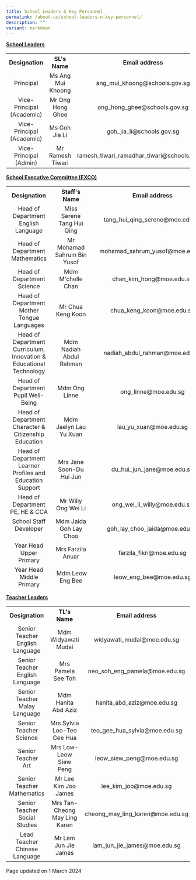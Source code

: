```yaml
---
title: School Leaders & Key Personnel
permalink: /about-us/school-leaders-n-key-personnel/
description: ""
variant: markdown
---
```

<p><strong><u>School Leaders</u></strong></p>
<div>
<table>
<tbody>
<tr>
<th style="text-align: center;">Designation</th>
<th style="text-align: center;">SL's Name</th>
<th style="text-align: center;">Email address</th>
</tr>
<tr>
<td style="text-align: center;">Principal</td>
<td style="text-align: center;">Ms Ang Mui Khoong</td>
<td style="text-align: center;">ang_mui_khoong@schools.gov.sg</td>
</tr>
<tr>
<td style="text-align: center;">Vice-Principal (Academic)</td><td style="text-align: center;">Mr Ong Hong Ghee</td>
<td style="text-align: center;">ong_hong_ghee@schools.gov.sg</td>
</tr>
	<tr>
<td style="text-align: center;">Vice-Principal (Academic)</td><td style="text-align: center;">Ms Goh Jia Li</td>
<td style="text-align: center;">goh_jia_li@schools.gov.sg</td>
</tr>
<tr>
<td style="text-align: center;">Vice-Principal (Admin)</td>
	<td style="text-align: center;">Mr Ramesh Tiwari</td>
<td style="text-align: center;">ramesh_tiwari_ramadhar_tiwari@schools.gov.sg</td>
</tr>
</tbody>
</table>
</div>
<p><strong><u>School Executive Committee (EXCO)</u></strong></p>
<div>
<table style="height: 1098px;">
<tbody>
<tr style="height: 18px;">
<th style="text-align: center; height: 18px; width: 212.922px;">Designation</th>
<th style="text-align: center; height: 18px; width: 146.25px;">Staff's Name</th>
<th style="text-align: center; height: 18px; width: 305.828px;">Email address</th>
</tr>
<tr style="height: 36px;">
<td style="text-align: center; height: 36px; width: 212.922px;">Head of Department<br>English Language</td>
<td style="text-align: center; height: 36px; width: 146.25px;">Miss Serene Tang Hui Qing</td>
<td style="text-align: center; height: 36px; width: 305.828px;">tang_hui_qing_serene@moe.edu.sg</td>
</tr>
<tr style="height: 36px;">
<td style="text-align: center; height: 36px; width: 212.922px;">Head of Department<br>Mathematics</td>
<td style="text-align: center; height: 36px; width: 146.25px;">Mr Mohamad Sahrum Bin Yusof</td>
<td style="text-align: center; height: 36px; width: 305.828px;">mohamad_sahrum_yusof@moe.edu.sg</td>
</tr>
<tr style="height: 36px;">
<td style="text-align: center; height: 36px; width: 212.922px;">Head of Department<br>Science</td>
<td style="text-align: center; height: 36px; width: 146.25px;">Mdm M'chelle Chan</td>
<td style="text-align: center; height: 36px; width: 305.828px;">chan_kim_hong@moe.edu.sg</td>
</tr>
<tr style="height: 36px;">
<td style="text-align: center; height: 36px; width: 212.922px;">Head of Department<br>Mother Tongue Languages</td>
<td style="text-align: center; height: 36px; width: 146.25px;">Mr Chua Keng Koon</td>
<td style="text-align: center; height: 36px; width: 305.828px;">chua_keng_koon@moe.edu.sg</td>
</tr>
<tr style="height: 54px;">
<td style="text-align: center; height: 54px; width: 212.922px;">Head of Department<br>Curriculum, Innovation &amp; Educational Technology</td>
<td style="text-align: center; height: 54px; width: 146.25px;">Mdm Nadiah Abdul Rahman</td>
<td style="text-align: center; height: 54px; width: 305.828px;">nadiah_abdul_rahman@moe.edu.sg</td>
</tr>
<tr style="height: 36px;">
<td style="text-align: center; height: 36px; width: 212.922px;">Head of Department<br>Pupil Well-Being</td>
<td style="text-align: center; height: 36px; width: 146.25px;">Mdm Ong Linne</td>
<td style="text-align: center; height: 36px; width: 305.828px;">ong_linne@moe.edu.sg</td>
</tr>
<tr style="height: 54px;">
<td style="text-align: center; height: 54px; width: 212.922px;">Head of Department<br>Character &amp; Citizenship Education</td>
<td style="text-align: center; height: 54px; width: 146.25px;">Mdm Jaelyn Lau Yu Xuan</td>
<td style="text-align: center; height: 54px; width: 305.828px;">lau_yu_xuan@moe.edu.sg</td>
</tr>
<tr style="height: 54px;">
<td style="text-align: center; height: 54px; width: 212.922px;">Head of Department<br>Learner Profiles and Education Support</td>
<td style="text-align: center; height: 54px; width: 146.25px;">Mrs Jane Soon-Du Hui Jun</td>
<td style="text-align: center; height: 54px; width: 305.828px;">du_hui_jun_jane@moe.edu.sg</td>
</tr>
	<tr style="height: 54px;">
<td style="text-align: center; height: 54px; width: 212.922px;">Head of Department<br>PE, HE &amp; CCA</td>
<td style="text-align: center; height: 54px; width: 146.25px;">Mr Willy Ong Wei Li</td>
<td style="text-align: center; height: 54px; width: 305.828px;">ong_wei_li_willy@moe.edu.sg</td>
</tr>
<tr style="height: 54px;">
<td style="text-align: center; height: 54px; width: 212.922px;">School Staff Developer<br><br></td>
<td style="text-align: center; height: 54px; width: 146.25px;">Mdm Jaida Goh Lay Choo</td>
<td style="text-align: center; height: 54px; width: 305.828px;">goh_lay_choo_jaida@moe.edu.sg</td>
</tr>
<tr style="height: 54px;">
<td style="text-align: center; height: 54px; width: 212.922px;">Year Head<br>Upper Primary</td>
<td style="text-align: center; height: 54px; width: 146.25px;">Mrs Farzila Anuar</td>
<td style="text-align: center; height: 54px; width: 305.828px;">farzila_fikri@moe.edu.sg</td>
</tr>
<tr style="height: 54px;">
<td style="text-align: center; height: 54px; width: 212.922px;">Year Head<br>Middle Primary</td>
<td style="text-align: center; height: 54px; width: 146.25px;">&nbsp;Mdm Leow Eng Bee</td>
<td style="text-align: center; height: 54px; width: 305.828px;">leow_eng_bee@moe.edu.sg</td>
</tr>
<tr style="height: 54px;">
<td style="text-align: center; height: 54px; width: 212.922px;">Year Head<br>Lower Primary</td>
<td style="text-align: center; height: 54px; width: 146.25px;">&nbsp;Mrs Boey-Tan Lee Sin</td>
<td style="text-align: center; height: 54px; width: 305.828px;">tan_lee_sin@moe.edu.sg</td>
</tr>
<tr style="height: 36px;">
<td style="text-align: center; height: 36px; width: 212.922px;">Level Head<br>Malay Language</td>
<td style="text-align: center; height: 36px; width: 146.25px;">Ms Norhafiza Bte Mohamed Zaini</td>
<td style="text-align: center; height: 36px; width: 305.828px;">norhafiza_mohd_zaini@moe.edu.sg</td>
</tr>
<tr style="height: 36px;">
<td style="text-align: center; height: 36px; width: 212.922px;">Level Head<br>Chinese Language</td>
<td style="text-align: center; height: 36px; width: 146.25px;">Mdm Lee Keng Chin</td>
<td style="text-align: center; height: 36px; width: 305.828px;">lee_keng_chin@moe.edu.sg</td>
</tr>
<tr style="height: 36px;">
<td style="text-align: center; height: 36px; width: 212.922px;">Level Head<br>Science</td>
<td style="text-align: center; height: 36px; width: 146.25px;">Mrs Phua-Liu Qiuyi</td>
<td style="text-align: center; height: 36px; width: 305.828px;">liu_qiuyi@moe.edu.sg</td>
</tr>
<tr style="height: 36px;">
<td style="text-align: center; height: 36px; width: 212.922px;">Level Head<br>Mathematics</td>
<td style="text-align: center; height: 36px; width: 146.25px;">Mdm Ng Hwee Mian</td>
<td style="text-align: center; height: 36px; width: 305.828px;">ng_hwee_main@moe.edu.sg</td>
</tr>
<tr style="height: 54px;">
<td style="text-align: center; height: 54px; width: 212.922px;">Subject Head<br>Aesthetics</td>
<td style="text-align: center; height: 54px; width: 146.25px;">Mdm Peng Binglun</td>
<td style="text-align: center; height: 54px; width: 305.828px;">peng_binglun@moe.edu.sg</td>
</tr>
<tr style="height: 54px;">
<td style="text-align: center; height: 54px; width: 212.922px;">Subject Head<br>PE &amp; CCA</td>
<td style="text-align: center; height: 54px; width: 146.25px;">Mr Mohammed Fadzliegh Nordin</td>
<td style="text-align: center; height: 54px; width: 305.828px;">mohammed_fadzliegh_nordin@moe.edu.sg</td>
</tr>
<tr style="height: 36px;">
<td style="text-align: center; height: 36px; width: 212.922px;">Subject Head<br>Character &amp; Citizenship Education</td>
<td style="text-align: center; height: 36px; width: 146.25px;">Ms Bibiana Wong Ying Ching</td>
<td style="text-align: center; height: 36px; width: 305.828px;">wong_ying_ching_bibiana@moe.edu.sg</td>
</tr>
<tr style="height: 54px;">
<td style="text-align: center; height: 54px; width: 212.922px;">Assistant Year Head / P2<br></td>
<td style="text-align: center; height: 54px; width: 146.25px;">Mrs Daphne Ng-Heng Pei Li</td>
<td style="text-align: center; height: 54px; width: 305.828px;">heng_pei_li_daphne@moe.edu.sg</td>
</tr>
<tr style="height: 54px;">
<td style="text-align: center; height: 54px; width: 212.922px;">Assistant Year Head / P5<br></td>
<td style="text-align: center; height: 54px; width: 146.25px;">Mrs Koh-Chan Yee Ling</td>
<td style="text-align: center; height: 54px; width: 305.828px;">chan_yee_ling@moe.edu.sg</td>
</tr>
<tr style="height: 54px;">
<td style="text-align: center; height: 54px; width: 212.922px;">Administration Manager<br></td>
<td style="text-align: center; height: 54px; width: 146.25px;">Ms Phyllis Kee</td>
<td style="text-align: center; height: 54px; width: 305.828px;">kee_bee_choo_phyllis@moe.edu.sg</td>
</tr>
<tr style="height: 54px;">
<td style="text-align: center; height: 54px; width: 212.922px;">Operations Manager<br></td>
<td style="text-align: center; height: 54px; width: 146.25px;">Mr Thomas Lim</td>
<td style="text-align: center; height: 54px; width: 305.828px;">lim_yong_peng@moe.edu.sg</td>
</tr>
	<tr style="height: 54px;">
<td style="text-align: center; height: 54px; width: 212.922px;">Operations Manager<br></td>
<td style="text-align: center; height: 54px; width: 146.25px;">Mr Muhammad Azli Bin Mad Ali</td>
<td style="text-align: center; height: 54px; width: 305.828px;">muhammad_azli_mad_ali@moe.edu.sg</td>
</tr>
</tbody>
</table>
</div>
<p><strong><u>Teacher Leaders</u></strong><u></u></p>
<table>
<tbody>
<tr>
<th style="text-align: center;">Designation</th>
<th style="text-align: center;">TL's Name</th>
<th style="text-align: center;">Email address</th>
</tr>
<tr>
<td style="text-align: center;">Senior Teacher<br>English Language</td>
<td style="text-align: center;">Mdm Widyawati Mudai</td>
<td style="text-align: center;">widyawati_mudai@moe.edu.sg</td>
</tr>
<tr>
<td style="text-align: center;">Senior Teacher<br>English Language</td>
<td style="text-align: center;">Mrs Pamela See Toh</td>
<td style="text-align: center;">neo_soh_eng_pamela@moe.edu.sg</td>
</tr>
<tr>
<td style="text-align: center;">Senior Teacher<br>Malay Language</td>
<td style="text-align: center;">Mdm Hanita Abd Aziz</td>
<td style="text-align: center;">hanita_abd_aziz@moe.edu.sg</td>
</tr>
<tr>
<td style="text-align: center;">Senior Teacher<br>Science</td>
<td style="text-align: center;">Mrs Sylvia Loo-Teo Gee Hua</td>
<td style="text-align: center;">teo_gee_hua_sylvia@moe.edu.sg</td>
</tr>
<tr>
<td style="text-align: center;">Senior Teacher<br>Art</td>
<td style="text-align: center;">Mrs Low-Leow Siew Peng</td>
<td style="text-align: center;">leow_siew_peng@moe.edu.sg</td>
</tr>
<tr>
<td style="text-align: center;">Senior Teacher<br>Mathematics</td>
<td style="text-align: center;">Mr Lee Kim Joo James</td>
<td style="text-align: center;">lee_kim_joo@moe.edu.sg</td>
</tr>
<tr>
<td style="text-align: center;">Senior Teacher<br>Social Studies</td>
<td style="text-align: center;">Mrs Tan-Cheong May Ling Karen</td>
<td style="text-align: center;">cheong_may_ling_karen@moe.edu.sg</td>
</tr>
<tr>
<td style="text-align: center;">Lead Teacher<br>Chinese Language</td>
<td style="text-align: center;">Mr Lam Jun Jie James</td>
<td style="text-align: center;">lam_jun_jie_james@moe.edu.sg</td>
</tr>
</tbody>
</table>
<p>Page updated on 1 March 2024</p>